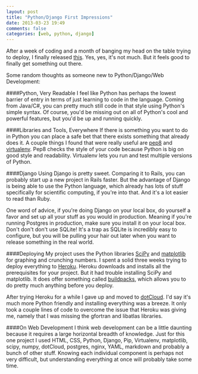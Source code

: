 ```yaml
---
layout: post
title: "Python/Django First Impressions"
date: 2013-03-23 19:49
comments: false
categories: [web, python, django]
---
```


After a week of coding and a month of banging my head on the table trying to deploy, I finally released [this](http://correylater-kwangbkim.dotcloud.com/correlations/).  Yes, yes, it's not much.  But it feels good to finally get something out there.

Some random thoughts as someone new to Python/Django/Web Development:

####Python, Very Readable
I feel like Python has perhaps the lowest barrier of entry in terms of just learning to code in the language.  Coming from Java/C#, you can pretty much still code in that style using Python's simple syntax.  Of course, you'd be missing out on all of Python's cool and powerful features, but you'd be up and running quickly.

####Libraries and Tools, Everywhere
If there is something you want to do in Python you can place a safe bet that there exists something that already does it.  A couple things I found that were really useful are [pep8](https://pypi.python.org/pypi/pep8) and [virtualenv](https://pypi.python.org/pypi/virtualenv).  Pep8 checks the style of your code because Python is big on good style and readability.  Virtualenv lets you run and test multiple versions of Python.  

####Django 
Using Django is pretty sweet.  Comparing it to Rails, you can probably start up a new project in Rails faster.  But the advantage of Django is being able to use the Python language, which already has lots of stuff specifically for scientific computing, if you're into that.  And it's a lot easier to read than Ruby.

One word of advice, if you're doing Django on your local box, do yourself a favor and set up all your stuff as you would in production.  Meaning if you're running Postgres in production, make sure you install it on your local box.  Don't don't don't use SQLite!  It's a trap as SQLite is incredibly easy to configure, but you will be pulling your hair out later when you want to release something in the real world.

####Deploying
My project uses the Python libraries [SciPy](http://www.scipy.org/) and [matplotlib](http://matplotlib.org/) for graphing and crunching numbers.  I spent a solid three weeks trying to deploy everything to [Heroku](http://www.heroku.com/).  Heroku downloads and installs all the prerequisites for your project.  But it had trouble installing SciPy and matplotlib.  It does offer something called [buildpacks](https://devcenter.heroku.com/articles/buildpacks), which allows you to do pretty much anything before you deploy.  

After trying Heroku for a while I gave up and moved to [dotCloud](https://www.dotcloud.com/).  I'd say it's much more Python friendly and installing everything was a breeze.  It only took a couple lines of code to overcome the issue that Heroku was giving me, namely that I was missing the gfortran and libatlas libraries.

####On Web Development
I think web development can be a little daunting because it requires a large horizontal breadth of knowledge.  Just for this one project I used HTML, CSS, Python, Django, Pip, Virtualenv, matplotlib, scipy, numpy, dotCloud, postgres, nginx, YAML, markdown and probably a bunch of other stuff.  Knowing each individual component is perhaps not very difficult, but understanding everything at once will probably take some time.
